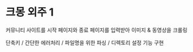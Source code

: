 # 크몽 외주 1

커뮤니티 사이트를 시작 페이지와 종료 페이지를 입력받아 이미지 & 동영상을 크롤링

단축키 / 간단한 에러처리 / 파일명을 위한 파싱 / 디렉토리 설정 기능 구현

